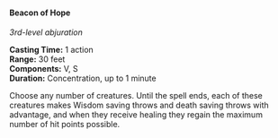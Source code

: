 #### Beacon of Hope
<!-- markdownlint-disable link-image-reference-definitions -->
[_metadata_:spell_name]:- "Beacon of Hope"
[_metadata_:spell_level]:- "3"
[_metadata_:spell_school]:- "abjuration"
[_metadata_:ritual]:- "false"
[_metadata_:casting_time_amount]:- "1"
[_metadata_:casting_time_unit]:- "action"
[_metadata_:target]:- "Any number of creatures"
[_metadata_:range]:- "30 feet"
[_metadata_:components_verbal]:- "false"
[_metadata_:components_somatic]:- "false"
[_metadata_:components_material]:- "false"
[_metadata_:duration]:- "1 minute"
[_metadata_:concentration]:- "true"
[_metadata_:compared_to_wotc_srd_5.1]:- "mechanics_same_wording_different"
[_metadata_:compared_to_a5e_srd]:- "mechanics_same_wording_different"
<!-- markdownlint-disable-next-line no-emphasis-as-heading -->
_3rd-level abjuration_

**Casting Time:** 1 action \
**Range:** 30 feet \
**Components:** V, S \
**Duration:** Concentration, up to 1 minute

Choose any number of creatures.
Until the spell ends, each of these creatures makes Wisdom saving throws and death saving throws with advantage, and when they receive healing they regain the maximum number of hit points possible.
